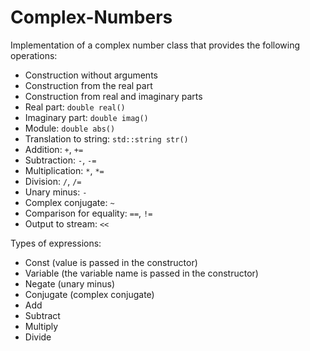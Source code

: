 # Complex-Numbers
Implementation of a complex number class that provides the following operations:
- Construction without arguments
- Construction from the real part
- Construction from real and imaginary parts
- Real part: `double real()`
- Imaginary part: `double imag()`
- Module: `double abs()`
- Translation to string: `std::string str()`
- Addition: `+`, `+=`
- Subtraction: `-`, `-=`
- Multiplication: `*`, `*=`
- Division: `/`, `/=`
- Unary minus: `-`
- Complex conjugate: `~`
- Comparison for equality: `==`, `!=`
- Output to stream: `<<`

Types of expressions:

- Const (value is passed in the constructor)
- Variable (the variable name is passed in the constructor)
- Negate (unary minus)
- Conjugate (complex conjugate)
- Add
- Subtract
- Multiply
- Divide